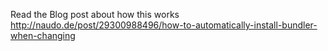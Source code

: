 Read the Blog post about how this works <http://naudo.de/post/29300988496/how-to-automatically-install-bundler-when-changing>